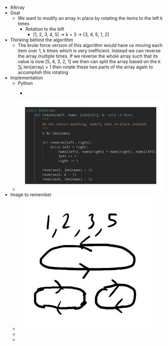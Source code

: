 - #Array
- Goal
	- We want to modify an array in place by rotating the items to the left k times
		- Rotation to the left
			- [1, 2, 3, 4, 5] → k = 3 → [3, 4, 5, 1, 2]
- Thinking behind the algorithm
	- The brute force version of this algorithm would have us moving each item over 1, k times which is very inefficient. Instead we can reverse the array multiple times. If we reverse the whole array such that its value is now [5, 4, 3, 2, 1] we then can split the array based on the k [%]([[modulo(%)]]) len(array) + 1 then rotate these two parts of the array again to accomplish this rotating
- Implementation
	- Python
		- ```
		  ```
	- ![image.png](../assets/image_1757116267777_0.png)
- Image to remember
	- ![image.png](../assets/image_1757116315400_0.png)
	-
	-